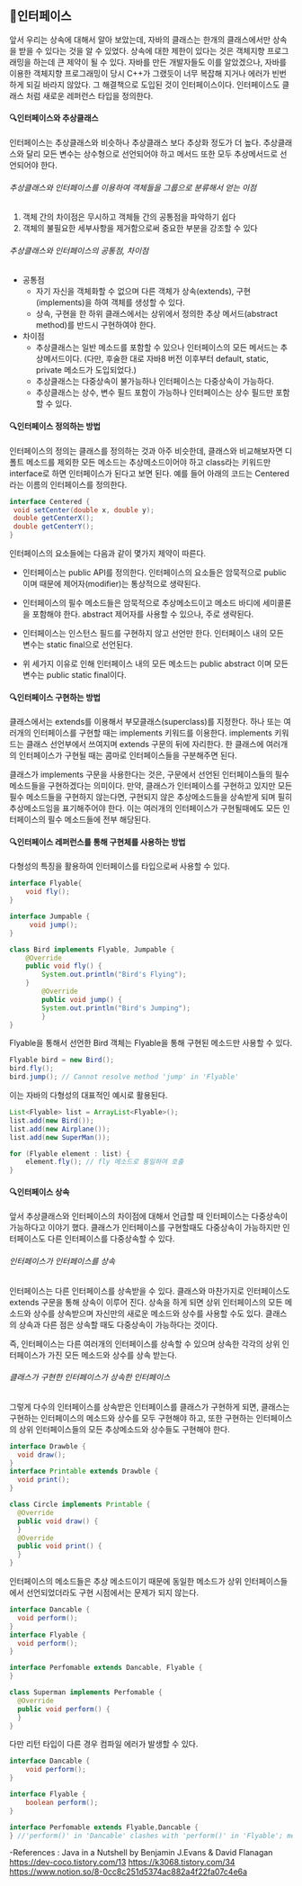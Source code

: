 ## :muscle:인터페이스
앞서 우리는 상속에 대해서 알아 보았는데, 자바의 클래스는 한개의 클래스에서만 상속을 받을 수 있다는 것을 알 수 있었다. 상속에 대한 제한이 있다는 것은 객체지향 프로그래밍을 하는데 큰 제약이 될 수 있다. 자바를 만든 개발자들도 이를 알았겠으나, 자바를 이용한 객체지향 프로그래밍이 당시 C++가 그랬듯이 너무 복잡해 지거나 에러가 빈번하게 되길 바라지 않았다. 그 해결책으로 도입된 것이 인터페이스이다. 인터페이스도 클래스 처럼 새로운 레퍼런스 타입을 정의한다.  

#### :mag:인터페이스와 추상클래스
인터페이스는 추상클래스와 비슷하나 추상클래스 보다 추상화 정도가 더 높다. 추상클래스와 달리 모든 변수는 상수형으로 선언되어야 하고 메서드 또한 모두 추상메서드로 선언되어야 한다. 

###### 추상클래스와 인터페이스를 이용하여 객체들을 그룹으로 분류해서 얻는 이점

1. 객체 간의 차이점은 무시하고 객체들 간의 공통점을 파악하기 쉽다
2. 객체의 불필요한 세부사항을 제거함으로써 중요한 부분을 강조할 수 있다

###### 추상클래스와 인터페이스의 공통점, 차이점
* 공통점
   * 자기 자신을 객체화할 수 없으며 다른 객체가 상속(extends), 구현(implements)을 하여 객체를 생성할 수 있다.
   * 상속, 구현을 한 하위 클래스에서는 상위에서 정의한 추상 메서드(abstract method)를 반드시 구현하여야 한다.
* 차이점
   * 추상클래스는 일반 메소드를 포함할 수 있으나 인터페이스의 모든 메서드는 추상메서드이다. (다만, 후술한 대로 자바8 버전 이후부터 default, static, private 메소드가 도입되었다.)
   * 추상클래스는 다중상속이 불가능하나 인터페이스는 다중상속이 가능하다.
   * 추상클래스는 상수, 변수 필드 포함이 가능하나 인터페이스는 상수 필드만 포함할 수 있다.

#### :mag:인터페이스 정의하는 방법
인터페이스의 정의는 클래스를 정의하는 것과 아주 비슷한데, 클래스와 비교해보자면 디폴트 메소드를 제외한 모든 메소드는 추상메소드이어야 하고 class라는 키워드만 interface로 하면 인터페이스가 된다고 보면 된다. 예를 들어 아래의 코드는 Centered 라는 이름의 인터페이스를 정의한다.  

```java  
interface Centered {  
 void setCenter(double x, double y);  
 double getCenterX();  
 double getCenterY();  
}  
```  

인터페이스의 요소들에는 다음과 같이 몇가지 제약이 따른다.  

* 인터페이스는 public API를 정의한다. 인터페이스의 요소들은 암묵적으로 public이며 때문에 제어자(modifier)는 통상적으로 생략된다.  
* 인터페이스의 필수 메소드들은 암묵적으로 추상메소드이고 메소드 바디에 세미콜론을 포함해야 한다. abstract 제어자를 사용할 수 있으나, 주로 생략된다.  
* 인터페이스는 인스턴스 필드를 구현하지 않고 선언만 한다. 인터페이스 내의 모든 변수는 static final으로 선언된다.

* 위 세가지 이유로 인해 인터페이스 내의 모든 메소드는 public abstract 이며 모든 변수는 public static final이다.


#### :mag:인터페이스 구현하는 방법
클래스에서는 extends를 이용해서 부모클래스(superclass)를 지정한다. 하나 또는 여러개의 인터페이스를 구현할 때는 implements 키워드를 이용한다. implements 키워드는 클래스 선언부에서 쓰여지며 extends 구문의 뒤에 자리한다. 한 클래스에 여러개의 인터페이스가 구현될 때는 콤마로 인터페이스들을 구분해주면 된다.

클래스가 implements 구문을 사용한다는 것은, 구문에서 선언된 인터페이스들의 필수 메소드들을 구현하겠다는 의미이다.
만약, 클래스가 인터페이스를 구현하고 있지만 모든 필수 메소드들을 구현하지 않는다면, 구현되지 않은 추상메소드들을 상속받게 되며 필히 추상메소드임을 표기해주어야 한다.
이는 여러개의 인터페이스가 구현될때에도 모든 인터페이스의 필수 메소드들에 전부 해당된다.


#### :mag:인터페이스 레퍼런스를 통해 구현체를 사용하는 방법
다형성의 특징을 활용하여 인터페이스를 타입으로써 사용할 수 있다.

```java
interface Flyable{
    void fly();
}

interface Jumpable {
	 void jump();
}

class Bird implements Flyable, Jumpable {
    @Override
    public void fly() {
        System.out.println("Bird's Flying");
    }
		@Override
		public void jump() {
        System.out.println("Bird's Jumping");
		}
}
```

Flyable을 통해서 선언한 Bird 객체는 Flyable을 통해 구현된 메소드만 사용할 수 있다.

```java
Flyable bird = new Bird();
bird.fly();
bird.jump(); // Cannot resolve method 'jump' in 'Flyable'
```

이는 자바의 다형성의 대표적인 예시로 활용된다.

```java
List<Flyable> list = ArrayList<Flyable>();
list.add(new Bird());
list.add(new Airplane());
list.add(new SuperMan());

for (Flyable element : list) {
	element.fly(); // fly 메소드로 통일하여 호출
}
```

#### :mag:인터페이스 상속
앞서 추상클래스와 인터페이스의 차이점에 대해서 언급할 때 인터페이스는 다중상속이 가능하다고 이야기 했다. 클래스가 인터페이스를 구현할때도 다중상속이 가능하지만 인터페이스도 다른 인터페이스를 다중상속할 수 있다.

###### 인터페이스가 인터페이스를 상속
인터페이스는 다른 인터페이스를 상속받을 수 있다. 클래스와 마찬가지로 인터페이스도 extends 구문을 통해 상속이 이루어 진다. 상속을 하게 되면 상위 인터페이스의 모든 메소드와 상수를 상속받으며 자신만의 새로운 메소드와 상수를 사용할 수도 있다. 
클래스의 상속과 다른 점은 상속할 때도 다중상속이 가능하다는 것이다.

즉, 인터페이스는 다른 여러개의 인터페이스를 상속할 수 있으며 상속한 각각의 상위 인터페이스가 가진 모든 메소드와 상수를 상속 받는다.

###### 클래스가 구현한 인터페이스가 상속한 인터페이스
그렇게 다수의 인터페이스를 상속받은 인터페이스를 클래스가 구현하게 되면, 클래스는 구현하는 인터페이스의 메소드와 상수를 모두 구현해야 하고, 또한 구현하는 인터페이스의 상위 인터페이스들의 모든 추상메소드와 상수들도 구현해야 한다.

```java
interface Drawble {
  void draw();
}
interface Printable extends Drawble {
  void print();
}

class Circle implements Printable {
  @Override
  public void draw() {
  }
  @Override
  public void print() {
  }
}
```

인터페이스의 메소드들은 추상 메소드이기 때문에 동일한 메소드가 상위 인터페이스들 에서 선언되었더라도 구현 시점에서는 문제가 되지 않는다.

```java
interface Dancable {
  void perform();
}
interface Flyable {
  void perform();
}

interface Perfomable extends Dancable, Flyable {
}

class Superman implements Perfomable {
  @Override
  public void perform() {
  }
}
```

다만 리턴 타입이 다른 경우 컴파일 에러가 발생할 수 있다.

```java
interface Dancable {
    void perform();
}

interface Flyable {
    boolean perform();
}

interface Perfomable extends Flyable,Dancable {
} //'perform()' in 'Dancable' clashes with 'perform()' in 'Flyable'; methods have unrelated return types
```

-References :
Java in a Nutshell by Benjamin J.Evans & David Flanagan
https://dev-coco.tistory.com/13
https://k3068.tistory.com/34
https://www.notion.so/8-0cc8c251d5374ac882a4f22fa07c4e6a